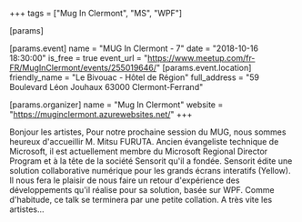 +++
tags = ["Mug In Clermont", "MS", "WPF"]

[params]

[params.event]
name = "MUG In Clermont - 7"
date = "2018-10-16 18:30:00"
is_free = true
event_url = "https://www.meetup.com/fr-FR/MugInClermont/events/255019646/"
[params.event.location]
friendly_name = "Le Bivouac - Hôtel de Région"
full_address = "59 Boulevard Léon Jouhaux 63000 Clermont-Ferrand"

[params.organizer]
name = "Mug In Clermont"
website = "https://muginclermont.azurewebsites.net/"
+++

Bonjour les artistes,
Pour notre prochaine session du MUG, nous sommes heureux d'accueillir M. Mitsu FURUTA.
Ancien évangeliste technique de Microsoft, il est actuellement membre du Microsoft Regional Director Program et à la tête de la société Sensorit qu'il a fondée. Sensorit édite une solution collaborative numérique pour les grands écrans interatifs (Yellow).
Il nous fera le plaisir de nous faire un retour d'expérience des développements qu'il réalise pour sa solution, basée sur WPF.
Comme d'habitude, ce talk se terminera par une petite collation.
A très vite les artistes...
